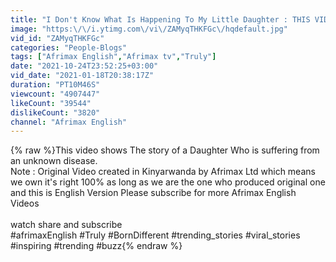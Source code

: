 ```yaml
---
title: "I Don't Know What Is Happening To My Little Daughter : THIS VIDEO WILL MAKE YOU CRY"
image: "https:\/\/i.ytimg.com\/vi\/ZAMyqTHKFGc\/hqdefault.jpg"
vid_id: "ZAMyqTHKFGc"
categories: "People-Blogs"
tags: ["Afrimax English","Afrimax tv","Truly"]
date: "2021-10-24T23:52:25+03:00"
vid_date: "2021-01-18T20:38:17Z"
duration: "PT10M46S"
viewcount: "4907447"
likeCount: "39544"
dislikeCount: "3820"
channel: "Afrimax English"
---
```

{% raw %}This video shows The story of a Daughter Who is suffering from an unknown disease.<br />Note : Original Video created in Kinyarwanda by Afrimax Ltd which means we own it's right 100% as long as we are the one who produced original one and this is English Version Please subscribe for more Afrimax English Videos<br /><br />watch share and subscribe<br />#afrimaxEnglish #Truly #BornDifferent #trending_stories #viral_stories #inspiring #trending #buzz{% endraw %}
